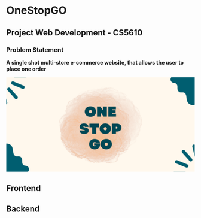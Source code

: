 # OneStopGO 
## Project Web Development - CS5610 

### Problem Statement
**A single shot multi-store e-commerce website, that allows the user to place one order**

![OneStopGo Logo](./frontend/onestopgo/public/images/one.png)



## Frontend

## Backend

